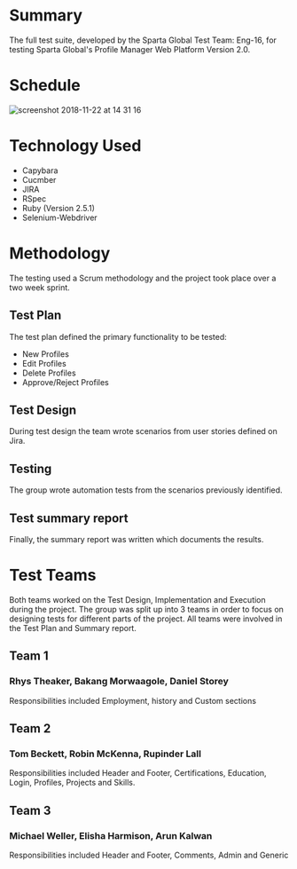 # Summary

The full test suite, developed by the Sparta Global Test Team: Eng-16, for testing Sparta Global's Profile Manager Web Platform Version 2.0.

# Schedule

![screenshot 2018-11-22 at 14 31 16](https://user-images.githubusercontent.com/1976189/48908813-5466db00-ee63-11e8-9619-d6ac4ddbcd36.png)

# Technology Used

- Capybara
- Cucmber
- JIRA
- RSpec
- Ruby (Version 2.5.1)
- Selenium-Webdriver

# Methodology

The testing used a Scrum methodology and the project took place over a two week sprint.

## Test Plan

The test plan defined the primary functionality to be tested:

- New Profiles
- Edit Profiles
- Delete Profiles
- Approve/Reject Profiles

## Test Design

During test design the team wrote scenarios from user stories defined on Jira.

## Testing

The group wrote automation tests from the scenarios previously identified.

## Test summary report

Finally, the summary report was written which documents the results.

# Test Teams

Both teams worked on the Test Design, Implementation and Execution during the project. The group was split up into 3 teams in order to focus on designing tests for different parts of the project. All teams were involved in the Test Plan and Summary report.

## Team 1

### Rhys Theaker, Bakang Morwaagole, Daniel Storey

Responsibilities included Employment, history and Custom sections

## Team 2

### Tom Beckett, Robin McKenna, Rupinder Lall

Responsibilities included Header and Footer, Certifications, Education, Login, Profiles, Projects and Skills.

## Team 3

### Michael Weller, Elisha Harmison, Arun Kalwan

Responsibilities included Header and Footer, Comments, Admin and Generic
